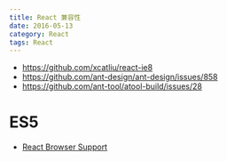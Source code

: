 ```yaml
---
title: React 兼容性
date: 2016-05-13
category: React
tags: React
---
```


- https://github.com/xcatliu/react-ie8
- https://github.com/ant-design/ant-design/issues/858
- https://github.com/ant-tool/atool-build/issues/28

# ES5
- [React Browser Support](https://facebook.github.io/react/docs/working-with-the-browser.html#browser-support)
